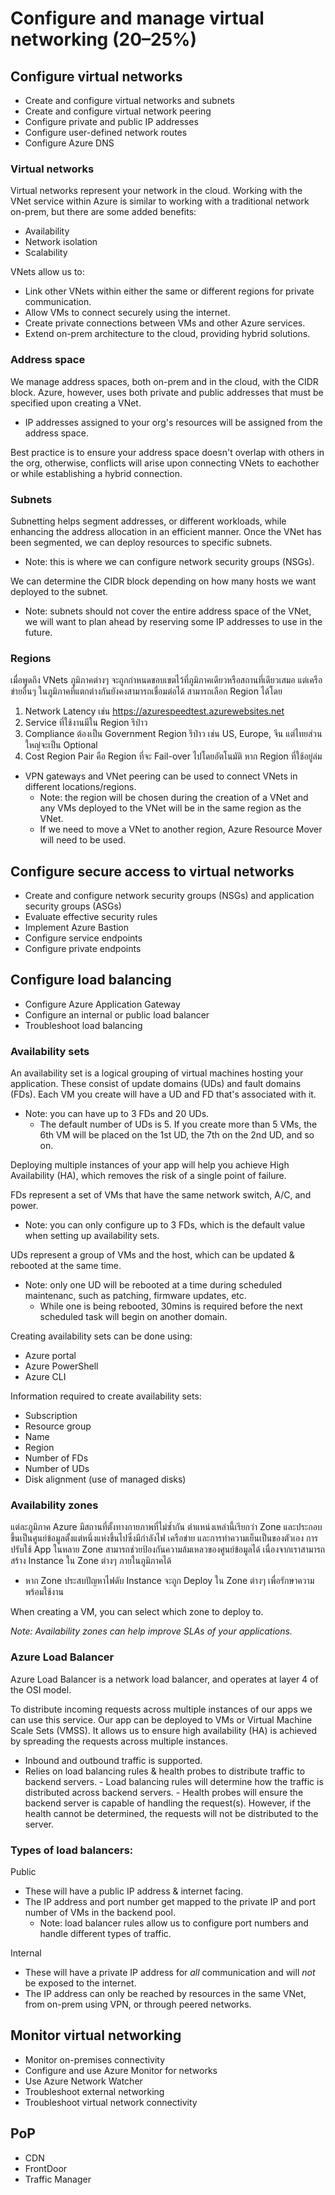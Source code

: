 # Configure and manage virtual networking (20–25%)

## Configure virtual networks

- Create and configure virtual networks and subnets
- Create and configure virtual network peering
- Configure private and public IP addresses
- Configure user-defined network routes
- Configure Azure DNS

### Virtual networks

Virtual networks represent your network in the cloud. Working with the VNet service within Azure is similar to working with a traditional network on-prem, but there are some added benefits:
- Availability
- Network isolation
- Scalability

VNets allow us to:
- Link other VNets within either the same or different regions for private communication.
- Allow VMs to connect securely using the internet.
- Create private connections between VMs and other Azure services.
- Extend on-prem architecture to the cloud, providing hybrid solutions.


### Address space

We manage address spaces, both on-prem and in the cloud, with the CIDR block. Azure, however, uses both private and public addresses that must be specified upon creating a VNet.
- IP addresses assigned to your org's resources will be assigned from the address space.

Best practice is to ensure your address space doesn't overlap with others in the org, otherwise, conflicts will arise upon connecting VNets to eachother or while establishing a hybrid connection.


### Subnets

Subnetting helps segment addresses, or different workloads, while enhancing the address allocation in an efficient manner. Once the VNet has been segmented, we can deploy resources to specific subnets.
- Note: this is where we can configure network security groups (NSGs).

We can determine the CIDR block depending on how many hosts we want deployed to the subnet. 
- Note: subnets should not cover the entire address space of the VNet, we will want to plan ahead by reserving some IP addresses to use in the future.


### Regions

เมื่อพูดถึง VNets ภูมิภาคต่างๆ จะถูกกำหนดขอบเขตไว้ที่ภูมิภาคเดียวหรือสถานที่เดียวเสมอ แต่เครือข่ายอื่นๆ ในภูมิภาคที่แตกต่างกันยังคงสามารถเชื่อมต่อได้
สามารถเลือก Region ได้โดย
1. Network Latency เช่น https://azurespeedtest.azurewebsites.net
2. Service ที่ใช้งานมีใน Region รึป่าว
3. Compliance ต้องเป็น Government Region รึป่าว เช่น US, Europe, จีน แต่ไทยส่วนใหญ่จะเป็น Optional
4. Cost
Region Pair คือ Region ที่จะ Fail-over ไปโดยอัตโนมัติ หาก Region ที่ใช้อยู่ล่ม
- VPN gateways and VNet peering can be used to connect VNets in different locations/regions.
    - Note: the region will be chosen during the creation of a VNet and any VMs deployed to the VNet will be in the same region as the VNet.
    - If we need to move a VNet to another region, Azure Resource Mover will need to be used.
 


## Configure secure access to virtual networks

- Create and configure network security groups (NSGs) and application security groups (ASGs)
- Evaluate effective security rules
- Implement Azure Bastion
- Configure service endpoints
- Configure private endpoints

## Configure load balancing

- Configure Azure Application Gateway
- Configure an internal or public load balancer
- Troubleshoot load balancing


### Availability sets

An availability set is a logical grouping of virtual machines hosting your application. These consist of update domains (UDs) and fault domains (FDs). Each VM you create will have a UD and FD that's associated with it. 
- Note: you can have up to 3 FDs and 20 UDs.
  - The default number of UDs is 5. If you create more than 5 VMs, the 6th VM will be placed on the 1st UD, the 7th on the 2nd UD, and so on.

Deploying multiple instances of your app will help you achieve High Availability (HA), which removes the risk of a single point of failure. 

FDs represent a set of VMs that have the same network switch, A/C, and power.
- Note: you can only configure up to 3 FDs, which is the default value when setting up availability sets.

UDs represent a group of VMs and the host, which can be updated & rebooted at the same time. 
- Note: only one UD will be rebooted at a time during scheduled maintenanc, such as patching, firmware updates, etc.
  - While one is being rebooted, 30mins is required before the next scheduled task will begin on another domain. 

Creating availability sets can be done using:
- Azure portal
- Azure PowerShell
- Azure CLI

Information required to create availability sets:
- Subscription
- Resource group
- Name
- Region
- Number of FDs
- Number of UDs
- Disk alignment (use of managed disks)


### Availability zones

แต่ละภูมิภาค Azure มีสถานที่ตั้งทางกายภาพที่ไม่ซ้ำกัน ตำแหน่งเหล่านี้เรียกว่า Zone และประกอบขึ้นเป็นศูนย์ข้อมูลตั้งแต่หนึ่งแห่งขึ้นไปซึ่งมีกำลังไฟ เครือข่าย และการทำความเย็นเป็นของตัวเอง การปรับใช้ App ในหลาย Zone สามารถช่วยป้องกันความล้มเหลวของศูนย์ข้อมูลได้ เนื่องจากเราสามารถสร้าง Instance ใน Zone ต่างๆ ภายในภูมิภาคได้
- หาก Zone ประสบปัญหาไฟดับ Instance จะถูก Deploy ใน Zone ต่างๆ เพื่อรักษาความพร้อมใช้งาน

When creating a VM, you can select which zone to deploy to. 

*Note: Availability zones can help improve SLAs of your applications.*


### Azure Load Balancer

Azure Load Balancer is a network load balancer, and operates at layer 4 of the OSI model. 

To distribute incoming requests across multiple instances of our apps we can use this service. Our app can be deployed to VMs or Virtual Machine Scale Sets (VMSS). It allows us to ensure high availability (HA) is achieved by spreading the requests across multiple instances.
- Inbound and outbound traffic is supported.
- Relies on load balancing rules & health probes to distribute traffic to backend servers.
      - Load balancing rules will determine how the traffic is distributed across backend servers.
      - Health probes will ensure the backend server is capable of handling the request(s). However, if the health cannot be determined, the requests will not be distributed to the server.



### Types of load balancers:

Public
- These will have a public IP address & internet facing.
- The IP address and port number get mapped to the private IP and port number of VMs in the backend pool.
    - Note: load balancer rules allow us to configure port numbers and handle different types of traffic.
  
Internal
- These will have a private IP address for *all* communication and will *not* be exposed to the internet.
- The IP address can only be reached by resources in the same VNet, from on-prem using VPN, or through peered networks.


## Monitor virtual networking

- Monitor on-premises connectivity
- Configure and use Azure Monitor for networks
- Use Azure Network Watcher
- Troubleshoot external networking
- Troubleshoot virtual network connectivity

## PoP

- CDN
- FrontDoor
- Traffic Manager
